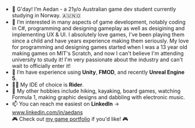 - 👋 G'day! I’m Aedan - a 21y/o Australian game dev student currently studying in Norway. 🇦🇺🇳🇴
- 👀 I’m interested in many aspects of game development, notably coding in C#, programming and designing gameplay as well as desigining and implementing UX & UI.  I absolutely love games, I've been playing them since a child and have years experience making them seriously. My love for programming and designing games started when I was a 13 year old making games on MIT's Scratch, and now I can't believe I'm attending university to study it! I'm very passionate about the industry and can't wait to officially enter it!
- 🌱 I’m have experience using **Unity**, **FMOD**, and recently **Unreal Engine 5**.
- 👨‍💻 My IDE of choice is **Rider**.
- 🛶 My other hobbies include hiking, kayaking, board games, watching Formula 1, making graphic designs and dabbling with electronic music.
- 📫 You can reach me easiest on **LinkedIn** -> www.linkedin.com/in/aedans
<br> 🎮 Check out <a href="https://aedan.site">my game portfolio</a> if you'd like! 🎮
